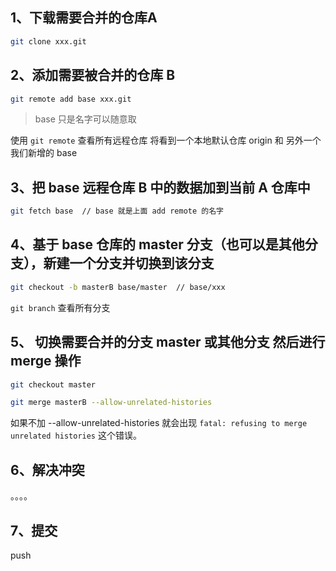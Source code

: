 ## 1、下载需要合并的仓库A

```sh
git clone xxx.git
```

## 2、添加需要被合并的仓库 B

```sh
git remote add base xxx.git
```
> base 只是名字可以随意取

使用 `git remote` 查看所有远程仓库 将看到一个本地默认仓库 origin 和 另外一个我们新增的 base

## 3、把 base 远程仓库 B 中的数据加到当前 A 仓库中

```sh
git fetch base  // base 就是上面 add remote 的名字
```

## 4、基于 base 仓库的 master 分支（也可以是其他分支），新建一个分支并切换到该分支

```sh
git checkout -b masterB base/master  // base/xxx
```
`git branch` 查看所有分支

## 5、 切换需要合并的分支 master 或其他分支 然后进行 merge 操作

```sh
git checkout master

git merge masterB --allow-unrelated-histories
```
如果不加 --allow-unrelated-histories 就会出现 `fatal: refusing to merge unrelated histories` 这个错误。


## 6、解决冲突

。。。。

## 7、提交

push

